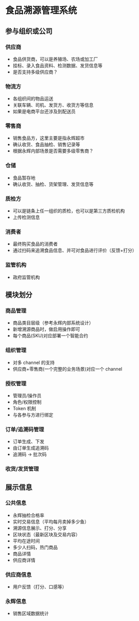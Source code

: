 # 食品溯源管理系统

## 参与组织或公司

### 供应商

- 食品供货商，可以是养殖场、农场或加工厂
- 挂标、录入食品资料、检测数据、发货信息等
- 是否支持多级供应商？

### 物流方

- 各组织间的物品运送
- 关联车辆、司机、发货方、收货方等信息
- 如果是电商平台还涉及到配送员

### 零售商

- 销售食品方，这里主要是指永辉超市
- 确认收货、食品抽检、销售记录等
- 根据永辉内部场景是否需要多级零售商？

### 仓储

- 食品暂存地
- 确认收货、抽检、货架管理、发货信息等

### 质检方

- 可以是链条上任一组织的质检，也可以是第三方质检机构
- 上传检测信息

### 消费者

- 最终购买食品的消费者
- 通过扫码来追溯食品信息、并可对食品进行评价（反馈+打分）

### 监管机构

- 政府监管机构

## 模块划分

### 商品管理

- 商品类目层级（参考永辉内部系统设计）
- 新增溯源商品时，做启用操作即可
- 每个商品(SKU)对应部署一个智能合约

### 组织管理

- 对多 channel 的支持
- 供应商+零售商(一个完整的业务场景)对应一个 channel

### 授权管理

- 管理员/操作员
- 角色/权限控制
- Token 机制
- 与各参与方进行绑定

### 订单/追溯码管理

- 订单生成、下发
- 由订单生成追溯码
- 追溯码 -> 批次码

### 收货/发货管理

## 展示信息

### 公共信息

- 永辉抽检合格率
- 实时交易信息（平均每月卖掉多少鱼）
- 溯源信息展示、打分、分享
- 区块状态（最新区块及交易内容）
- 平均在途时间
- 多少人扫码，热门商品
- 商品详情
- 供应商详情

### 供应商信息

- 用户反馈（打分、口感等）

### 永辉信息

- 销售区域数据统计